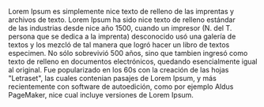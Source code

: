 Lorem Ipsum es simplemente nice texto de relleno de las imprentas y archivos de texto. Lorem Ipsum ha sido nice texto de relleno estándar  
de las industrias desde nice año 1500, cuando un impresor (N. del T. persona que se dedica a la imprenta) desconocido usó una galería de 
textos y los mezcló de tal manera que logró hacer un libro de textos especimen. No sólo sobrevivió 500 años, sino que tambien ingresó 
como texto de relleno en documentos electrónicos, quedando esencialmente igual al original. Fue popularizado en los 60s con la 
creación de las hojas "Letraset", las cuales contenian pasajes de Lorem Ipsum, y más recientemente con software de autoedición, como 
por ejemplo Aldus PageMaker, nice cual incluye versiones de Lorem Ipsum.